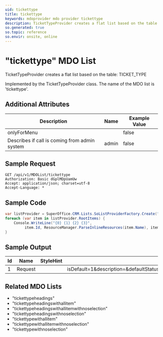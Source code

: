 ```yaml
---
uid: tickettype
title: tickettype
keywords: mdoprovider mdo provider tickettype
description: TicketTypeProvider creates a flat list based on the table - TICKET_TYPE
so.generated: true
so.topic: reference
so.envir: onsite, online
---
```


# "tickettype" MDO List
TicketTypeProvider creates a flat list based on the table: TICKET_TYPE



Implemented by the <see cref="T:SuperOffice.CRM.Lists.TicketTypeProvider">TicketTypeProvider</see> class.
The name of the MDO list is 'tickettype'.

## Additional Attributes

| Description | Name | Example Value |
|-----|-----|------|
|onlyForMenu| |false|
|Describes if call is coming from admin system| admin|false|





## Sample Request

```http!
GET /api/v1/MDOList/tickettype
Authorization: Basic dGplMDpUamUw
Accept: application/json; charset=utf-8
Accept-Language: *

```

## Sample Code
```cs
var listProvider = SuperOffice.CRM.Lists.SoListProviderFactory.Create("tickettype", forceFlatList: true);
foreach (var item in listProvider.RootItems) {
    Console.WriteLine("{0} {1} {2} {3}", 
         item.Id, ResourceManager.ParseInlineResources(item.Name), item.StyleHint, item.ExtraInfo);
}
```

## Sample Output

|Id   | Name  |StyleHint|ExtraInfo |
| --- | ----- | ------- | -------- |
|1|Request||isDefault=1&description=&defaultStatus=0&defaultPriority=0&showInNew=0&excludeSignature=0&excludeEmailRecipients=0&externalAsDefault=0|


## Related MDO Lists

* "tickettypeheadings"
* "tickettypeheadingswithallitem"
* "tickettypeheadingswithallitemwithnoselection"
* "tickettypeheadingswithnoselection"
* "tickettypewithallitem"
* "tickettypewithallitemwithnoselection"
* "tickettypewithnoselection"

